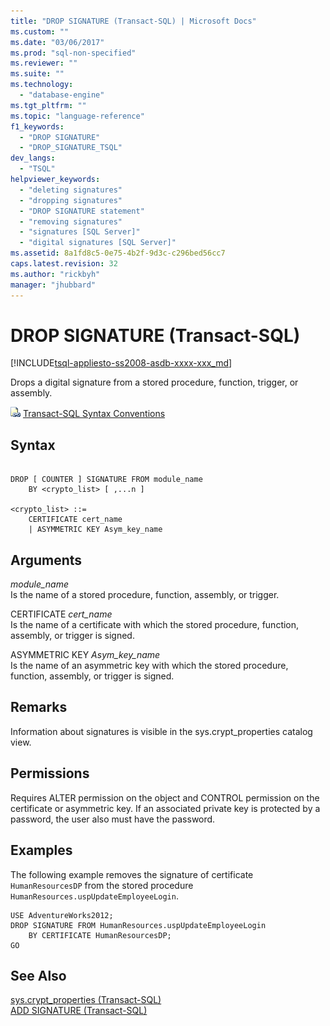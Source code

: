 ```yaml
---
title: "DROP SIGNATURE (Transact-SQL) | Microsoft Docs"
ms.custom: ""
ms.date: "03/06/2017"
ms.prod: "sql-non-specified"
ms.reviewer: ""
ms.suite: ""
ms.technology: 
  - "database-engine"
ms.tgt_pltfrm: ""
ms.topic: "language-reference"
f1_keywords: 
  - "DROP SIGNATURE"
  - "DROP_SIGNATURE_TSQL"
dev_langs: 
  - "TSQL"
helpviewer_keywords: 
  - "deleting signatures"
  - "dropping signatures"
  - "DROP SIGNATURE statement"
  - "removing signatures"
  - "signatures [SQL Server]"
  - "digital signatures [SQL Server]"
ms.assetid: 8a1fd8c5-0e75-4b2f-9d3c-c296bed56cc7
caps.latest.revision: 32
ms.author: "rickbyh"
manager: "jhubbard"
---
```

# DROP SIGNATURE (Transact-SQL)
[!INCLUDE[tsql-appliesto-ss2008-asdb-xxxx-xxx_md](../../relational-databases/import-export/includes/tsql-appliesto-ss2008-asdb-xxxx-xxx-md.md)]

  Drops a digital signature from a stored procedure, function, trigger, or assembly.  
  
 ![Topic link icon](../../database-engine/configure/windows/media/topic-link.gif "Topic link icon") [Transact-SQL Syntax Conventions](../Topic/Transact-SQL%20Syntax%20Conventions%20\(Transact-SQL\).md)  
  
## Syntax  
  
```  
  
DROP [ COUNTER ] SIGNATURE FROM module_name   
    BY <crypto_list> [ ,...n ]  
  
<crypto_list> ::=  
    CERTIFICATE cert_name  
    | ASYMMETRIC KEY Asym_key_name  
```  
  
## Arguments  
 *module_name*  
 Is the name of a stored procedure, function, assembly, or trigger.  
  
 CERTIFICATE *cert_name*  
 Is the name of a certificate with which the stored procedure, function, assembly, or trigger is signed.  
  
 ASYMMETRIC KEY *Asym_key_name*  
 Is the name of an asymmetric key with which the stored procedure, function, assembly, or trigger is signed.  
  
## Remarks  
 Information about signatures is visible in the sys.crypt_properties catalog view.  
  
## Permissions  
 Requires ALTER permission on the object and CONTROL permission on the certificate or asymmetric key. If an associated private key is protected by a password, the user also must have the password.  
  
## Examples  
 The following example removes the signature of certificate `HumanResourcesDP` from the stored procedure `HumanResources.uspUpdateEmployeeLogin`.  
  
```  
USE AdventureWorks2012;  
DROP SIGNATURE FROM HumanResources.uspUpdateEmployeeLogin   
    BY CERTIFICATE HumanResourcesDP;  
GO  
```  
  
## See Also  
 [sys.crypt_properties &#40;Transact-SQL&#41;](../../relational-databases/system-catalog-views/sys.crypt-properties-transact-sql.md)   
 [ADD SIGNATURE &#40;Transact-SQL&#41;](../../t-sql/statements/add-signature-transact-sql.md)  
  
  